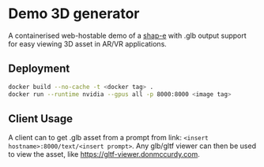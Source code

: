 # Demo 3D generator

A containerised web-hostable demo of a [shap-e](https://github.com/openai/shap-e) with .glb output support for easy viewing 3D asset in AR/VR applications.

## Deployment

```sh
docker build --no-cache -t <docker tag> .
docker run --runtime nvidia --gpus all -p 8000:8000 <image tag>
```

## Client Usage

A client can to get .glb asset from a prompt from link: `<insert hostname>:8000/text/<insert prompt>`. Any glb/gltf viewer can then be used to view the asset, like https://gltf-viewer.donmccurdy.com.
